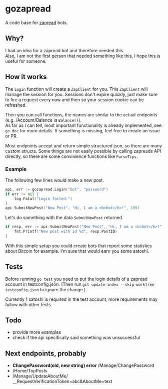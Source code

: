 # gozapread
A code base for [zapread](https://github.com/Horndev/zapread.com) bots.  


## Why?
I had an idea for a zapread bot and therefore needed this.  
Also, I am not the first person that needed something like this, I hope this is useful for someone.  

## How it works
The `Login` function will create a `ZapClient` for you. This `ZapClient` will manage the session for you. Sessions don't expire quickly, just make sure to fire a request every now and then so your session cookie can be refreshed.


Then you can call functions, the names are similar to the actual endpoints (e.g. /Account/Balance is `Balance()`).  
As far as I can tell, most important functionality is already implemented, see `go doc` for more details. If something is missing, feel free to create an issue or PR.

Most endpoints accept and return simple structured json, so there are many custom structs. Some things are not easily possible by calling zapreads API directly, so there are some convinience functions like `ParseTips`.
### Example
The following few lines would make a new post.
```go
api, err := gozapread.Login("bot", "password")
if err != nil {
	log.Fatal("Login failed.")
}
api.SubmitNewPost("New Post", "Hi, I am a <b>bot</b>!", 199)
```
Let's do something with the data `SubmitNewPost` returned.
```go
if resp, err := api.SubmitNewPost("New Post", "Hi, I am a <b>bot</b>!", 199); err == nil {
	fmt.Printf("New post with id %d", resp.PostID)
}
```
With this simple setup you could create bots that report some statistics about Bitcoin for example. I'm sure that would earn you some satoshi.

## Tests
Before running `go test` you need to put the login details of a zapread account in testconfig.json.
(Then run `git update-index --skip-worktree testconfig.json` to ignore the change.)

Currently 1 satoshi is required in the test account, more requirements may follow with other tests.

## Todo
- provide more examples
- check if the api specifically said something was unsuccessful

## Next endpoints, probably
- **ChangePassword(old, new string) error** /Manage/ChangePassword
- /Home/TopPosts
- /Manage/UpdateAboutMe/ __RequestVerificationToken=abc&AboutMe=text
